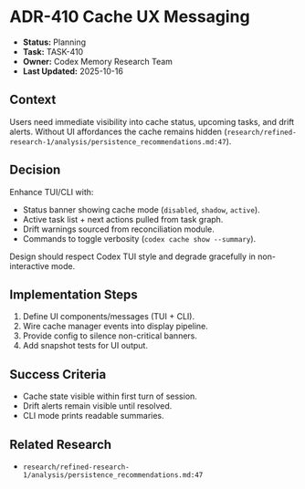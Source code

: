 # ADR-410 Cache UX Messaging

- **Status:** Planning
- **Task:** TASK-410
- **Owner:** Codex Memory Research Team
- **Last Updated:** 2025-10-16

## Context
Users need immediate visibility into cache status, upcoming tasks, and drift alerts. Without UI affordances the cache remains hidden (`research/refined-research-1/analysis/persistence_recommendations.md:47`).

## Decision
Enhance TUI/CLI with:
- Status banner showing cache mode (`disabled`, `shadow`, `active`).
- Active task list + next actions pulled from task graph.
- Drift warnings sourced from reconciliation module.
- Commands to toggle verbosity (`codex cache show --summary`).

Design should respect Codex TUI style and degrade gracefully in non-interactive mode.

## Implementation Steps
1. Define UI components/messages (TUI + CLI).
2. Wire cache manager events into display pipeline.
3. Provide config to silence non-critical banners.
4. Add snapshot tests for UI output.

## Success Criteria
- Cache state visible within first turn of session.
- Drift alerts remain visible until resolved.
- CLI mode prints readable summaries.

## Related Research
- `research/refined-research-1/analysis/persistence_recommendations.md:47`
